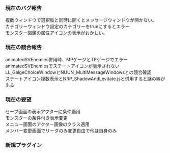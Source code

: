 ### 現在のバグ報告
複数ウィンドウで選択肢と同時に開くとメッセージウィンドウが開かない。  
カテゴリーウィンドウ設定のカテゴリーをtrueにするとエラー  
モンスター図鑑の属性アイコンの表示がおかしい。  

### 現在の競合報告
animatedSVEnemies併用時、MPゲージとTPゲージでエラー  
animatedSVEnemiesでステートアイコンが表示されない  
LL_GalgeChoiceWindowとNUUN_MultiMessageWindowsとの競合確認  
ステートアイコン複数表示とNRP_ShadowAndLevitate.jsと併用すると謎の線が出る  

### 現在の要望
セーブ画面の表示アクターに条件適用  
モンスターの条件付き表示変更  
メニュー画面のアクター画像のクラス適用  
メンバー変更画面でリーダのみ変更自由で他は自身のみ  

### 新規プラグイン


